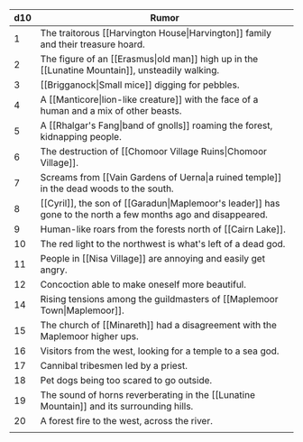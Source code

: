 
| d10 | Rumor                                                                                                         |
| --- | ------------------------------------------------------------------------------------------------------------- |
| 1   | The traitorous [[Harvington House\|Harvington]] family and their treasure hoard.                              |
| 2   | The figure of an [[Erasmus\|old man]] high up in the [[Lunatine Mountain]], unsteadily walking.               |
| 3   | [[Brigganock\|Small mice]] digging for pebbles.                                                               |
| 4   | A [[Manticore\|lion-like creature]] with the face of a human and a mix of other beasts.                       |
| 5   | A [[Rhalgar's Fang\|band of gnolls]] roaming the forest, kidnapping people.                                   |
| 6   | The destruction of [[Chomoor Village Ruins\|Chomoor Village]].                                                |
| 7   | Screams from [[Vain Gardens of Uerna\|a ruined temple]] in the dead woods to the south.                       |
| 8   | [[Cyril]], the son of [[Garadun\|Maplemoor's leader]] has gone to the north a few months ago and disappeared. |
| 9   | Human-like roars from the forests north of [[Cairn Lake]].                                                    |
| 10  | The red light to the northwest is what's left of a dead god.                                                  |
| 11  | People in [[Nisa Village]] are annoying and easily get angry.                                                 |
| 12  | Concoction able to make oneself more beautiful.                                                               |
| 14  | Rising tensions among the guildmasters of [[Maplemoor Town\|Maplemoor]].                                      |
| 15  | The church of [[Minareth]] had a disagreement with the Maplemoor higher ups.                                  |
| 16  | Visitors from the west, looking for a temple to a sea god.                                                    |
| 17  | Cannibal tribesmen led by a priest.                                                                           |
| 18  | Pet dogs being too scared to go outside.                                                                      |
| 19  | The sound of horns reverberating in the [[Lunatine Mountain]] and its surrounding hills.                      |
| 20  | A forest fire to the west, across the river.                                                                  |
|     |                                                                                                               |
